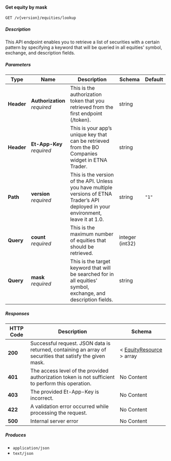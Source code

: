 
<a name="securities_getequitiesbymask"></a>
#### Get equity by mask
```
GET /v{version}/equities/lookup
```


##### Description
This API endpoint enables you to retrieve a list of securities with a certain pattern by specifying a keyword that will be queried in all equities' symbol, exchange, and description fields.


##### Parameters

|Type|Name|Description|Schema|Default|
|---|---|---|---|---|
|**Header**|**Authorization**  <br>*required*|This is the authorization token that you retrieved from the first endpoint (/token).|string||
|**Header**|**Et-App-Key**  <br>*required*|This is your app’s unique key that can be retrieved from the BO Companies widget in ETNA Trader.|string||
|**Path**|**version**  <br>*required*|This is the version of the API. Unless you have multiple versions of ETNA Trader’s API deployed in your environment, leave it at 1.0.|string|`"1"`|
|**Query**|**count**  <br>*required*|This is the maximum number of equities that should be retrieved.|integer (int32)||
|**Query**|**mask**  <br>*required*|This is the target keyword that will be searched for in all equities' symbol, exchange, and description fields.|string||


##### Responses

|HTTP Code|Description|Schema|
|---|---|---|
|**200**|Successful request. JSON data is returned, containing an array of securities that satisfy the given mask.|< [EquityResource](#equityresource) > array|
|**401**|The access level of the provided authorization token is not sufficient to perform this operation.|No Content|
|**403**|The provided Et-App-Key is incorrect.|No Content|
|**422**|A validation error occurred while processing the request.|No Content|
|**500**|Internal server error|No Content|


##### Produces

* `application/json`
* `text/json`



